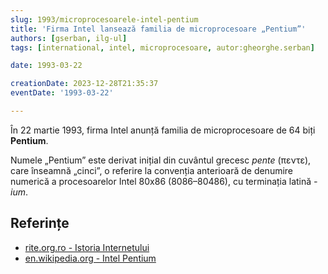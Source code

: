 ```yaml
---
slug: 1993/microprocesoarele-intel-pentium
title: 'Firma Intel lansează familia de microprocesoare „Pentium”'
authors: [gserban, ilg-ul]
tags: [international, intel, microprocesoare, autor:gheorghe.serban]

date: 1993-03-22

creationDate: 2023-12-28T21:35:37
eventDate: '1993-03-22'

---
```


În 22 martie 1993, firma Intel anunță familia de microprocesoare de 64 biți **Pentium**.

<!-- truncate -->

Numele „Pentium” este derivat inițial din cuvântul grecesc
_pente_ (πεντε), care înseamnă „cinci”, o referire la convenția
anterioară de denumire numerică a procesoarelor Intel 80x86
(8086–80486), cu terminația latină _-ium_.

## Referințe

- [rite.org.ro - Istoria Internetului](https://rite.org.ro/istoria-internetului/)
- [en.wikipedia.org - Intel Pentium](https://en.wikipedia.org/wiki/Pentium)
